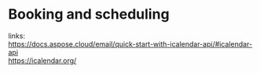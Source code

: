 # Booking and scheduling

links:    
https://docs.aspose.cloud/email/quick-start-with-icalendar-api/#icalendar-api  
https://icalendar.org/
